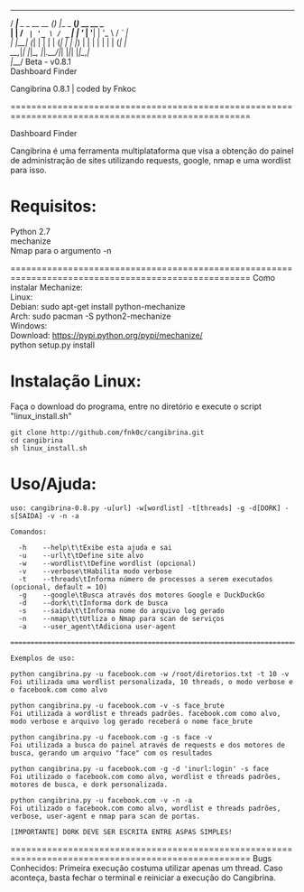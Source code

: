    ____                  _ _          _                           
  / ___|__ _ _ __   __ _(_) |__  _ __(_)_ __   __ _        
 | |   / _` | '_ \ / _` | | '_ \| '__| | '_ \ / _` |     
 | |__| (_| | | | | (_| | | |_) | |  | | | | | (_| |       
  \____\__,_|_| |_|\__, |_|_.__/|_|  |_|_| |_|\__,_|           
                   |___/               Beta - v0.8.1              
  Dashboard Finder                 
         
  Cangibrina 0.8.1 | coded by Fnkoc                
	         
====================================================================================================

Dashboard Finder 
 
Cangibrina é uma ferramenta multiplataforma que visa a obtenção do painel de administração de sites 
utilizando requests, google, nmap e uma wordlist para isso. 

Requisitos:  
====================================================================================================
Python 2.7    
mechanize    
Nmap para o argumento -n    

====================================================================================================
Como instalar Mechanize:     
Linux:     
        Debian: sudo apt-get install python-mechanize     
        Arch: sudo pacman -S python2-mechanize     
Windows:       
        Download: https://pypi.python.org/pypi/mechanize/     
        python setup.py install     

Instalação Linux:
====================================================================================================     
Faça o download do programa, entre no diretório e execute o script "linux_install.sh"

	git clone http://github.com/fnk0c/cangibrina.git
	cd cangibrina
	sh linux_install.sh

Uso/Ajuda:
====================================================================================================     
	uso: cangibrina-0.8.py -u[url] -w[wordlist] -t[threads] -g -d[DORK] -s[SAIDA] -v -n -a

	Comandos:

	  -h	--help\t\tExibe esta ajuda e sai
	  -u	--url\t\tDefine site alvo
	  -w	--wordlist\tDefine wordlist (opcional)
	  -v	--verbose\tHabilita modo verbose
	  -t	--threads\tInforma número de processos a serem executados (opcional, default = 10)
	  -g	--google\tBusca através dos motores Google e DuckDuckGo
	  -d	--dork\t\tInforma dork de busca
	  -s	--saida\t\tInforma nome do arquivo log gerado
	  -n	--nmap\t\tUtliza o Nmap para scan de serviços
	  -a	--user_agent\tAdiciona user-agent

	===============================================================================

	Exemplos de uso:

	python cangibrina.py -u facebook.com -w /root/diretorios.txt -t 10 -v
	Foi utilizada uma wordlist personalizada, 10 threads, o modo verbose e o facebook.com como alvo

	python cangibrina.py -u facebook.com -v -s face_brute
	Foi utilizada a wordlist e threads padrões. facebook.com como alvo, modo verbose e arquivo log gerado receberá o nome face_brute

	python cangibrina.py -u facebook.com -g -s face -v
	Foi utilizada a busca do painel através de requests e dos motores de busca, gerando um arquivo "face" com os resultados

	python cangibrina.py -u facebook.com -g -d 'inurl:login' -s face
	Foi utilizado o facebook.com como alvo, wordlist e threads padrões, motores de busca, e dork personalizada.

	python cangibrina.py -u facebook.com -v -n -a
	Foi utilizado o facebook.com como alvo, wordlist e threads padrões, verbose, user-agent e nmap para scan de portas.

	[IMPORTANTE] DORK DEVE SER ESCRITA ENTRE ASPAS SIMPLES!
     

====================================================================================================
Bugs Conhecidos: 
Primeira execução costuma utilizar apenas um thread. Caso aconteça, basta fechar o terminal e
reiniciar a execução do Cangibrina.
